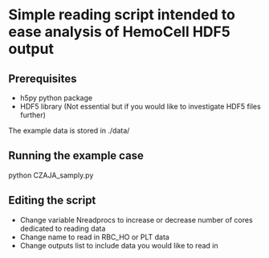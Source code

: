 Simple reading script intended to ease analysis of HemoCell HDF5 output
====================================================================

Prerequisites
-------------

- h5py python package 
- HDF5 library (Not essential but if you would like to investigate HDF5 files further)


The example data is stored in ./data/ 


Running the example case
---------------

python CZAJA_samply.py



Editing the script
---------------

- Change variable Nreadprocs to increase or decrease number of cores dedicated to reading data
- Change name to read in RBC_HO or PLT data
- Change outputs list to include data you would like to read in

